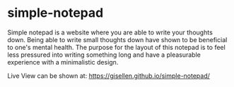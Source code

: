 # simple-notepad
Simple notepad is a website where you are able to write your thoughts down.  Being able to write small thoughts down have shown to be beneficial to one's mental health.  The purpose for the layout of this notepad is to feel less pressured into writing something long and have a pleasurable experience with a minimalistic design.

Live View can be shown at: https://gisellen.github.io/simple-notepad/
